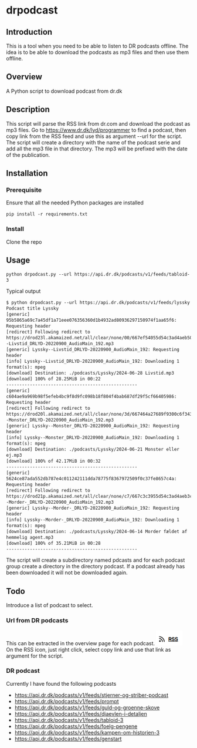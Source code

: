 # drpodcast
## Introduction
This is a tool when you need to be able to listen to DR podcasts offline. 
The idea is to be able to download the podcasts as mp3 files and then use them offline.

## Overview
A Python script to download podcast from dr.dk

## Description
This script will parse the RSS link from dr.com and download the podcast as mp3 files.
Go to https://www.dr.dk/lyd/programmer to find a podcast,
then copy link from the RSS feed and use this as argument --url for the script.
The script will create a directory with the name of the podcast serie and add all the mp3 file in that directory.
The mp3 will be prefixed with the date of the publication.

## Installation

### Prerequisite

Ensure that all the needed Python packages are installed

```
pip install -r requirements.txt
```

### Install

Clone the repo

## Usage
```
python drpodcast.py --url https://api.dr.dk/podcasts/v1/feeds/tabloid-3
```
Typical output
```
$ python drpodcast.py --url https://api.dr.dk/podcasts/v1/feeds/lyssky
Podcast title Lyssky
[generic] 95b5865a69c7a45df1a71eee076356360d1b4932ad80936297150974f1aa65f6: Requesting header
[redirect] Following redirect to https://drod23l.akamaized.net/all/clear/none/00/667ef54055d54c3ad4aeb500/11802465011/download/Lyssky--Livstid_DRLYD-20220900_AudioMain_192.mp3
[generic] Lyssky--Livstid_DRLYD-20220900_AudioMain_192: Requesting header
[info] Lyssky--Livstid_DRLYD-20220900_AudioMain_192: Downloading 1 format(s): mpeg
[download] Destination: ./podcasts/Lyssky/2024-06-28 Livstid.mp3
[download] 100% of 28.25MiB in 00:22
--------------------------------------------------
[generic] c604ae9a969b98f5efeb4bc9f8d9fc098b18f804f4bab687df29f5cf66405986: Requesting header
[redirect] Following redirect to https://drod20l.akamaized.net/all/clear/none/3d/667464a27689f9300c6f343d/11802465010/download/Lyssky--Monster_DRLYD-20220900_AudioMain_192.mp3
[generic] Lyssky--Monster_DRLYD-20220900_AudioMain_192: Requesting header
[info] Lyssky--Monster_DRLYD-20220900_AudioMain_192: Downloading 1 format(s): mpeg
[download] Destination: ./podcasts/Lyssky/2024-06-21 Monster eller ej.mp3
[download] 100% of 42.17MiB in 00:32
--------------------------------------------------
[generic] 5624ce87ada552db787e4c011242111dda78775f8367972509f0c37fe8657c4a: Requesting header
[redirect] Following redirect to https://drod21p.akamaized.net/all/clear/none/c7/667c3c3955d54c3ad4aeb3c7/11802465009/download/Lyssky--Morder-_DRLYD-20220900_AudioMain_192.mp3
[generic] Lyssky--Morder-_DRLYD-20220900_AudioMain_192: Requesting header
[info] Lyssky--Morder-_DRLYD-20220900_AudioMain_192: Downloading 1 format(s): mpeg
[download] Destination: ./podcasts/Lyssky/2024-06-14 Morder fældet af hemmelig agent.mp3
[download] 100% of 35.21MiB in 00:28
--------------------------------------------------

```
The script will create a subdirectory named pdcasts and for each podcast group create a directory in the directory podcast.
If a podcast already has been downloaded it will not be downloaded again.

## Todo
Introduce a list of podcast to select.

### Url from DR podcasts
This can be extracted in the overview page for each podcast.
<img src="images/RSSIcon.png" alt="RSSIcon">
 On the RSS icon, just right click, select copy link and use that link as argument for the script.

### DR podcast
Currently I have found the following podcasts

* https://api.dr.dk/podcasts/v1/feeds/stjerner-og-striber-podcast
* https://api.dr.dk/podcasts/v1/feeds/prompt
* https://api.dr.dk/podcasts/v1/feeds/guld-og-groenne-skove
* https://api.dr.dk/podcasts/v1/feeds/djaevlen-i-detaljen
* https://api.dr.dk/podcasts/v1/feeds/tabloid-3
* https://api.dr.dk/podcasts/v1/feeds/foelg-pengene
* https://api.dr.dk/podcasts/v1/feeds/kampen-om-historien-3
* https://api.dr.dk/podcasts/v1/feeds/genstart
